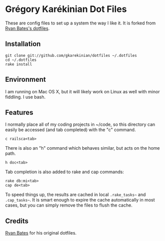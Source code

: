 Grégory Karékinian Dot Files
============================

These are config files to set up a system the way I like it. It is forked from [Ryan Bates's dotfiles](http://github.com/ryanb/dotfiles).


Installation
------------

    git clone git://github.com/gkarekinian/dotfiles ~/.dotfiles
    cd ~/.dotfiles
    rake install


Environment
-----------

I am running on Mac OS X, but it will likely work on Linux as well with 
minor fiddling. I use bash.


Features
--------

I normally place all of my coding projects in ~/code, so this directory 
can easily be accessed (and tab completed) with the "c" command.

    c railsca<tab>

There is also an "h" command which behaves similar, but acts on the 
home path.

    h doc<tab>

Tab completion is also added to rake and cap commands:

    rake db:mi<tab>
    cap de<tab>

To speed things up, the results are cached in local `.rake_tasks~` and 
`.cap_tasks~`. It is smart enough to expire the cache automatically in 
most cases, but you can simply remove the files to flush the cache.


Credits
-------

[Ryan Bates](http://github.com/ryanb) for his original dotfiles.

